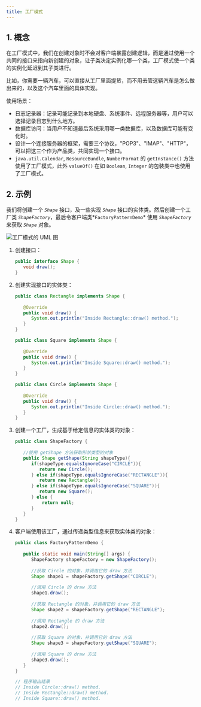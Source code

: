```yaml
---
title: 工厂模式
---
```


## 1. 概念

在工厂模式中，我们在创建对象时不会对客户端暴露创建逻辑，而是通过使用一个共同的接口来指向新创建的对象，让子类决定实例化哪一个类，工厂模式使一个类的实例化延迟到其子类进行。

比如，你需要一辆汽车，可以直接从工厂里面提货，而不用去管这辆汽车是怎么做出来的，以及这个汽车里面的具体实现。

使用场景：

-  日志记录器：记录可能记录到本地硬盘、系统事件、远程服务器等，用户可以选择记录日志到什么地方。 
- 数据库访问：当用户不知道最后系统采用哪一类数据库，以及数据库可能有变化时。 
- 设计一个连接服务器的框架，需要三个协议，"POP3"、"IMAP"、"HTTP"，可以把这三个作为产品类，共同实现一个接口。
- `java.util.Calendar`, `ResourceBundle`, `NumberFormat` 的 `getInstance()` 方法使用了工厂模式，此外 `valueOf()` 在如 `Boolean`, `Integer` 的包装类中也使用了工厂模式。

## 2. 示例

我们将创建一个 *`Shape`* 接口，及一些实现 *`Shape`* 接口的实体类。然后创建一个工厂类 *`ShapeFactory`*，最后令客户端类*`FactoryPatternDemo`* 使用 *`ShapeFactory`* 来获取 *`Shape`* 对象。

![工厂模式的 UML 图](https://chua-n.gitee.io/figure-bed/notebook/Java/70.jpg)

1. 创建接口：

    ```java
    public interface Shape {
       void draw();
    }
    ```

2. 创建实现接口的实体类：

    ```java
    public class Rectangle implements Shape {
     
       @Override
       public void draw() {
          System.out.println("Inside Rectangle::draw() method.");
       }
    }
    ```

    ```java
    public class Square implements Shape {
     
       @Override
       public void draw() {
          System.out.println("Inside Square::draw() method.");
       }
    }
    ```

    ```java
    public class Circle implements Shape {
     
       @Override
       public void draw() {
          System.out.println("Inside Circle::draw() method.");
       }
    }
    ```

3. 创建一个工厂，生成基于给定信息的实体类的对象：

    ```java
    public class ShapeFactory {
        
       //使用 getShape 方法获取形状类型的对象
       public Shape getShape(String shapeType){   
          if(shapeType.equalsIgnoreCase("CIRCLE")){
             return new Circle();
          } else if(shapeType.equalsIgnoreCase("RECTANGLE")){
             return new Rectangle();
          } else if(shapeType.equalsIgnoreCase("SQUARE")){
             return new Square();
          } else {
              return null;
          }
       }
    }
    ```

4. 客户端使用该工厂，通过传递类型信息来获取实体类的对象：

    ```java
    public class FactoryPatternDemo {
     
       public static void main(String[] args) {
          ShapeFactory shapeFactory = new ShapeFactory();
     
          //获取 Circle 的对象，并调用它的 draw 方法
          Shape shape1 = shapeFactory.getShape("CIRCLE");
     
          //调用 Circle 的 draw 方法
          shape1.draw();
     
          //获取 Rectangle 的对象，并调用它的 draw 方法
          Shape shape2 = shapeFactory.getShape("RECTANGLE");
     
          //调用 Rectangle 的 draw 方法
          shape2.draw();
     
          //获取 Square 的对象，并调用它的 draw 方法
          Shape shape3 = shapeFactory.getShape("SQUARE");
     
          //调用 Square 的 draw 方法
          shape3.draw();
       }
    }
    ```

    ```java
    // 程序输出结果
    // Inside Circle::draw() method.
    // Inside Rectangle::draw() method.
    // Inside Square::draw() method.
    ```

